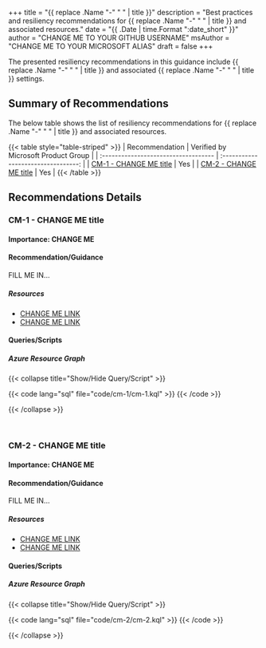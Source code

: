 +++
title = "{{ replace .Name "-" " " | title }}"
description = "Best practices and resiliency recommendations for {{ replace .Name "-" " " | title }} and associated resources."
date = "{{ .Date | time.Format ":date_short" }}"
author = "CHANGE ME TO YOUR GITHUB USERNAME"
msAuthor = "CHANGE ME TO YOUR MICROSOFT ALIAS"
draft = false
+++

The presented resiliency recommendations in this guidance include {{ replace .Name "-" " " | title }} and associated {{ replace .Name "-" " " | title }} settings.

## Summary of Recommendations

The below table shows the list of resiliency recommendations for {{ replace .Name "-" " " | title }} and associated resources.

{{< table style="table-striped" >}}
| Recommendation                       | Verified by Microsoft Product Group |
| :----------------------------------- | :---------------------------------: |
| [CM-1 - CHANGE ME title](#cm-1---change-me-title) |                 Yes                 |
| [CM-2 - CHANGE ME title](#cm-2---change-me-title) |                 Yes                 |
{{< /table >}}

## Recommendations Details

### CM-1 - CHANGE ME title

#### Importance: CHANGE ME

#### Recommendation/Guidance

FILL ME IN...

##### Resources

- [CHANGE ME LINK](https://aka.ms)
- [CHANGE ME LINK](https://aka.ms)

#### Queries/Scripts

##### Azure Resource Graph

{{< collapse title="Show/Hide Query/Script" >}}

{{< code lang="sql" file="code/cm-1/cm-1.kql" >}} {{< /code >}}

{{< /collapse >}}

<br>

### CM-2 - CHANGE ME title

#### Importance: CHANGE ME

#### Recommendation/Guidance

FILL ME IN...

##### Resources

- [CHANGE ME LINK](https://aka.ms)
- [CHANGE ME LINK](https://aka.ms)

#### Queries/Scripts

##### Azure Resource Graph

{{< collapse title="Show/Hide Query/Script" >}}

{{< code lang="sql" file="code/cm-2/cm-2.kql" >}} {{< /code >}}

{{< /collapse >}}

<br>
